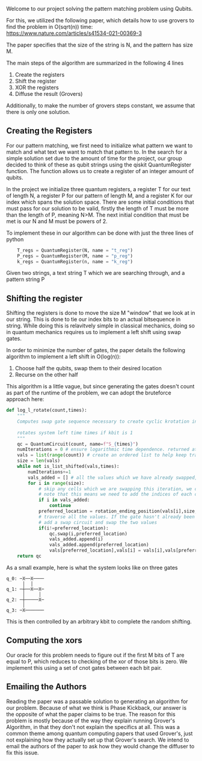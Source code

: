 Welcome to our project solving the pattern matching problem using Qubits.


For this, we utilized the following paper, which details how to use
grovers to find the problem in O(sqrt(n)) time:
https://www.nature.com/articles/s41534-021-00369-3

The paper specifies that the size of the string is N, and the pattern
has size M.

The main steps of the algorithm are summarized in the following 4 lines

1. Create the registers 
2. Shift the register
3. XOR the registers
4. Diffuse the result (Grovers)

Additionally, to make the number of grovers steps constant, we assume that there is only one solution.

## Creating the Registers       

For our pattern matching, we first need to initialize what pattern we want to match and what text we want to match that pattern to. In the search for a simple solution set due to the amount of time for the project, our group decided to think of these as qubit strings using the qiskit QuantumRegister function. The function allows us to create a register of an integer amount of qubits.

In the project we initialize three quantum registers, a register T for our text of length N, a register P for our pattern of length M, and a register K for our index which spans the solution space. There are some initial conditions that must pass for our solution to be valid, firstly the length of T must be more than the length of P, meaning N>M. The next initial condition that must be met is our N and M must be powers of 2.

To implement these in our algorithm can be done with just the three lines of python
```python
    T_regs = QuantumRegister(N, name = "t_reg")
    P_regs = QuantumRegister(M, name = "p_reg")
    k_regs = QuantumRegister(n, name = "k_reg")
```

Given two strings, a text string T which we are searching through, and a pattern string P


## Shifting the register
Shifting the registers is done to move the size M "window" that we
look at in our string. This is done to tie our index bits to an actual
bitsequence in string. While doing this is relavitvely simple in
classical mechanics, doing so in quantum mechanics requires us to
implement a left shift using swap gates. 

In order to minimize the number of gates, the paper details the
following algorithm to implement a left shift in O(log(n)):

1. Choose half the qubits, swap them to their desired location
2. Recurse on the other half

This algorithm is a little vague, but since generating the gates
doesn't count as part of the runtime of the problem, we can adopt the
bruteforce approach here:

```python
def log_l_rotate(count,times):
    """
    Computes swap gate sequence necessary to create cyclic krotation in logarithmic time.
    
    rotates system left time times if kbit is 1
    """
    qc = QuantumCircuit(count, name=f"S_{times}")
    numIterations = 0 # ensure logarithmic time dependence. returned at end
    vals = list(range(count)) # create an ordered list to help keep track of which gates have already been swapped into their correct position
    size = len(vals)
    while not is_list_shifted(vals,times):
        numIterations+=1
        vals_added = [] # all the values which we have already swapped, used to not double count the number of gates per iteration
        for i in range(size):
            # skip any cells which we are swapping this iteration, we can't use them!
            # note that this means we need to add the indices of each cell we are swapping
            if i in vals_added:
                continue
            preferred_location = rotation_ending_position(vals[i],size,times)
            # traverse all the values. If the gate hasn't already been swapped to its desired postion,
            # add a swap circuit and swap the two values
            if(i!=preferred_location):
                qc.swap(i,preferred_location)
                vals_added.append(i)
                vals_added.append(preferred_location)
                vals[preferred_location],vals[i] = vals[i],vals[preferred_location]
    return qc

```

As a small example, here is what the system looks like on three gates

```           
q_0: ─X──X────
      │  │    
q_1: ─┼──X──X─
      │     │ 
q_2: ─┼─────X─
      │       
q_3: ─X───────
```

This is then controlled by an arbitrary kbit to complete the random shifting.

## Computing the xors

Our oracle for this problem needs to figure out if the first M bits of
T are equal to P, which reduces to checking of the xor of those bits
is zero. We implement this using a set of cnot gates between each bit
pair.

## Emailing the Authors
Reading the paper was a passable solution to generating an algorithm
for our problem. Because of what we think is Phase Kickback, our
answer is the opposite of what the paper claims to be true. The reason
for this problem is mostly because of the way they explain running
Grover's Algorithm, in that they don't not explain the specifics at
all. This was a common theme among quantum computing papers that used
Grover's, just not explaining how they actually set up that Grover's
search. We intend to email the authors of the paper to ask how they
would change the diffuser to fix this issue.
